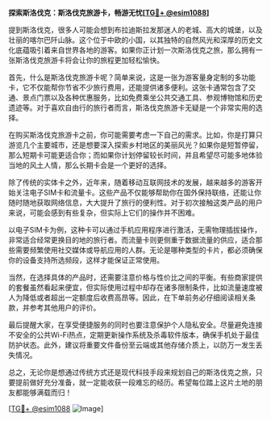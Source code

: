 **探索斯洛伐克：斯洛伐克旅游卡，畅游无忧[[TG💪+ @esim1088](https://t.me/s/esim1088)]**

提到斯洛伐克，很多人可能会想到布拉迪斯拉发那迷人的老城、高大的城堡，以及壮丽的喀尔巴阡山脉。这个位于中欧的小国，以其独特的自然风光和深厚的历史文化底蕴吸引着来自世界各地的游客。如果你正计划一次斯洛伐克之旅，那么拥有一张斯洛伐克旅游卡将会让你的旅程更加轻松愉快。

首先，什么是斯洛伐克旅游卡呢？简单来说，这是一张为游客量身定制的多功能卡，它不仅能帮你节省不少旅行费用，还能提供诸多便利。这张卡通常包含了交通、景点门票以及各种优惠服务，比如免费乘坐公共交通工具、参观博物馆和历史遗迹等。对于喜欢自由行的旅行者而言，斯洛伐克旅游卡无疑是一个非常实用的选择。

在购买斯洛伐克旅游卡之前，你可能需要考虑一下自己的需求。比如，你是打算只游览几个主要城市，还是想要深入探索乡村地区的美丽风光？如果你是短暂停留，那么短期卡可能更适合你；而如果你计划停留较长时间，并且希望尽可能多地体验当地的风土人情，那么长期卡会是一个更好的选择。

除了传统的实体卡之外，近年来，随着移动互联网技术的发展，越来越多的游客开始关注电子SIM卡和流量卡。这些产品不仅能够帮助你在国外保持联络，还能让你随时随地获取网络信息，大大提升了旅行的便利性。对于初次接触这类产品的用户来说，可能会感到有些复杂，但实际上它们的操作并不困难。

以电子SIM卡为例，这种卡可以通过手机应用程序进行激活，无需物理插拔操作，非常适合经常更换目的地的旅行者。而流量卡则更侧重于数据流量的供应，适合那些需要频繁使用社交媒体或导航应用的人群。无论是哪种类型的卡片，都必须确保你的设备支持所选频段，这样才能保证正常使用。

当然，在选择具体的产品时，还需要注意价格与性价比之间的平衡。有些商家提供的套餐虽然看起来便宜，但实际使用过程中却存在诸多限制条件，比如流量速度被人为降低或者超出一定额度后收费高昂等。因此，在下单前务必仔细阅读相关条款，并参考其他用户的评价。

最后提醒大家，在享受便捷服务的同时也要注意保护个人隐私安全。尽量避免连接不安全的公共Wi-Fi热点，定期更新操作系统及杀毒软件版本，确保手机处于最佳防护状态。此外，建议将重要文件备份至云端或其他存储介质上，以防万一发生丢失情况。

总之，无论你是想通过传统方式还是现代科技手段来规划自己的斯洛伐克之旅，只要提前做好充分准备，就一定能收获一段难忘的经历。希望每位踏上这片土地的朋友都能够满载而归！

[[TG💪+ @esim1088](https://t.me/s/esim1088) ![Image](https://i.postimg.cc/4NQfJmqS/Snipaste-2025-05-13-00-14-12.png)]